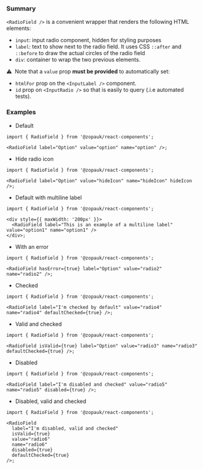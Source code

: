 ### Summary

`<RadioField />` is a convenient wrapper that renders the following HTML elements:

- `input`: input radio component, hidden for styling purposes
- `label`: text to show next to the radio field. It uses CSS `::after` and `::before` to draw the actual circles of the radio field
- `div`: container to wrap the two previous elements.

⚠️ &nbsp;Note that a `value` prop **must be provided** to automatically set:

- `htmlFor` prop on the `<InputLabel />` component.
- `id` prop on `<InputRadio />` so that is easily to query (.i.e automated tests).

### Examples

- Default

```tsx
import { RadioField } from '@zopauk/react-components';

<RadioField label="Option" value="option" name="option" />;
```

- Hide radio icon

```tsx
import { RadioField } from '@zopauk/react-components';

<RadioField label="Option" value="hideIcon" name="hideIcon" hideIcon />;
```

- Default with multiline label

```tsx
import { RadioField } from '@zopauk/react-components';

<div style={{ maxWidth: '200px' }}>
  <RadioField label="This is an example of a multiline label" value="option1" name="option1" />
</div>;
```

- With an error

```tsx
import { RadioField } from '@zopauk/react-components';

<RadioField hasError={true} label="Option" value="radio2" name="radio2" />;
```

- Checked

```tsx
import { RadioField } from '@zopauk/react-components';

<RadioField label="I'm checked by default" value="radio4" name="radio4" defaultChecked={true} />;
```

- Valid and checked

```tsx
import { RadioField } from '@zopauk/react-components';

<RadioField isValid={true} label="Option" value="radio3" name="radio3" defaultChecked={true} />;
```

- Disabled

```tsx
import { RadioField } from '@zopauk/react-components';

<RadioField label="I'm disabled and checked" value="radio5" name="radio5" disabled={true} />;
```

- Disabled, valid and checked

```tsx
import { RadioField } from '@zopauk/react-components';

<RadioField
  label="I'm disabled, valid and checked"
  isValid={true}
  value="radio6"
  name="radio6"
  disabled={true}
  defaultChecked={true}
/>;
```
